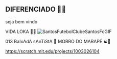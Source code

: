 ## DIFERENCIADO 🤘🔥

seja bem vindo 

VIDA LOKA 🤘🎤
![SantosFutebolClubeSantosFcGIF](https://github.com/user-attachments/assets/f6aefca8-4dc2-4594-8024-db5cc472b30f)



013 BaIxAdA sAnTiStA  📌 MORRO DO MARAPÉ ☯️🤘


https://scratch.mit.edu/projects/1003026104
